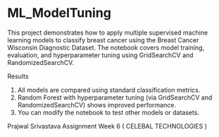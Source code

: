 # ML_ModelTuning
This project demonstrates how to apply multiple supervised machine learning models to classify breast cancer using the Breast Cancer Wisconsin Diagnostic Dataset. The notebook covers model training, evaluation, and hyperparameter tuning using GridSearchCV and RandomizedSearchCV.

 Results
1. All models are compared using standard classification metrics.
2. Random Forest with hyperparameter tuning (via GridSearchCV and RandomizedSearchCV) shows improved performance.
3. You can modify the notebook to test other models or datasets.

Prajwal Srivastava
Assignment Week 6 ( CELEBAL TECHNOLOGIES )

